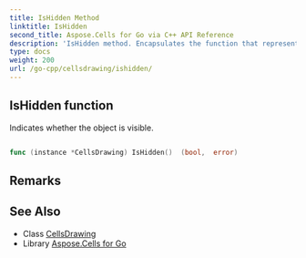```yaml
---
title: IsHidden Method 
linktitle: IsHidden
second_title: Aspose.Cells for Go via C++ API Reference
description: 'IsHidden method. Encapsulates the function that represents ishidden in Go.'
type: docs
weight: 200
url: /go-cpp/cellsdrawing/ishidden/
---
```


## IsHidden function

Indicates whether the object is visible.

```go

func (instance *CellsDrawing) IsHidden()  (bool,  error) 

```

## Remarks


## See Also

* Class [CellsDrawing](../)
* Library [Aspose.Cells for Go](../../)
